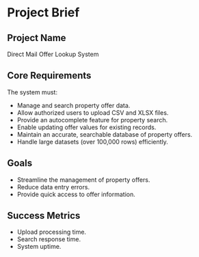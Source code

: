 # Project Brief

## Project Name

Direct Mail Offer Lookup System

## Core Requirements

The system must:

- Manage and search property offer data.
- Allow authorized users to upload CSV and XLSX files.
- Provide an autocomplete feature for property search.
- Enable updating offer values for existing records.
- Maintain an accurate, searchable database of property offers.
- Handle large datasets (over 100,000 rows) efficiently.

## Goals

- Streamline the management of property offers.
- Reduce data entry errors.
- Provide quick access to offer information.

## Success Metrics

- Upload processing time.
- Search response time.
- System uptime.
